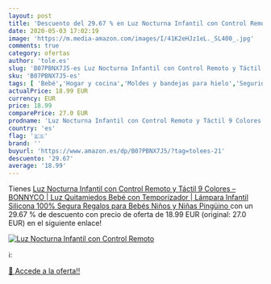 ```yaml
---
layout: post
title: 'Descuento del 29.67 % en Luz Nocturna Infantil con Control Remoto'
date: 2020-05-03 17:02:19
image: 'https://m.media-amazon.com/images/I/41K2eHJz1eL._SL400_.jpg'
comments: true
category: ofertas
author: 'tole.es'
slug: 'B07PBNX7J5-es Luz Nocturna Infantil con Control Remoto y Táctil 9...'
sku: 'B07PBNX7J5-es'
tags: [ 'Bebé','Hogar y cocina','Moldes y bandejas para hielo','Seguridad','Utensilios de bar','Utensilios de cocina','Vigilabebés','bebé','bebés', ]
actualPrice: 18.99 EUR
currency: EUR
price: 18.99
comparePrice: 27.0 EUR
prodname: 'Luz Nocturna Infantil con Control Remoto y Táctil 9 Colores – BONNYCO | Luz Quitamiedos Bebé con Temporizador | Lámpara Infantil Silicona 100% Segura  Regalos para Bebés  Niños y Niñas  Pingüino '
country: 'es'
flag: '🇪🇸'
brand: ''
buyurl: 'https://www.amazon.es/dp/B07PBNX7J5/?tag=tolees-21'
descuento: '29.67'
average: '18.99'
---
```


Tienes [Luz Nocturna Infantil con Control Remoto y Táctil 9 Colores – BONNYCO | Luz Quitamiedos Bebé con Temporizador | Lámpara Infantil Silicona 100% Segura  Regalos para Bebés  Niños y Niñas  Pingüino ](https://www.amazon.es/dp/B07PBNX7J5/?tag=tolees-21) con un 29.67 % de descuento con precio de oferta de 18.99 EUR (original: 27.0 EUR) en el siguiente enlace!

[![Luz Nocturna Infantil con Control Remoto](https://m.media-amazon.com/images/I/41K2eHJz1eL._SL400_.jpg)](https://www.amazon.es/dp/B07PBNX7J5/?tag=tolees-21)

ℹ️:


[🛒 Accede a la oferta!!](https://www.amazon.es/dp/B07PBNX7J5/?tag=tolees-21)
